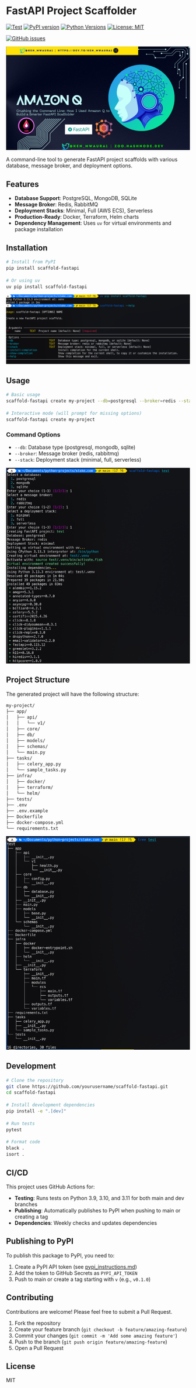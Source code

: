 # FastAPI Project Scaffolder

[![Test](https://github.com/KenMwaura1/scaffold-fastapi/actions/workflows/test.yml/badge.svg)](https://github.com/KenMwaura1/scaffold-fastapi/actions/workflows/test.yml)
[![PyPI version](https://badge.fury.io/py/scaffold-fastapi.svg)](https://badge.fury.io/py/scaffold-fastapi)
[![Python Versions](https://img.shields.io/pypi/pyversions/scaffold-fastapi.svg)](https://pypi.org/project/scaffold-fastapi/)
[![License: MIT](https://img.shields.io/badge/License-MIT-yellow.svg)](https://opensource.org/licenses/MIT)

[![GitHub issues](https://img.shields.io/github/issues/KenMwaura1/scaffold-fastapi.svg)](https://github.com/KenMwaura1/scaffold-fastapi/issues)

![Crushing the Command Line: How I Used Amazon Q to Build a Smarter FastAPI Scaffolder](media/Crushing%20the%20Command%20Line%3A%20How%20I%20Used%20Amazon%20Q%20to%20Build%20a%20Smarter%20FastAPI%20Scaffolder.png)

A command-line tool to generate FastAPI project scaffolds with various database, message broker, and deployment options.

## Features

- **Database Support**: PostgreSQL, MongoDB, SQLite
- **Message Broker**: Redis, RabbitMQ
- **Deployment Stacks**: Minimal, Full (AWS ECS), Serverless
- **Production-Ready**: Docker, Terraform, Helm charts
- **Dependency Management**: Uses `uv` for virtual environments and package installation

## Installation

```bash
# Install from PyPI
pip install scaffold-fastapi

# Or using uv
uv pip install scaffold-fastapi
```

![Crushing the Command Line: How I Used Amazon Q to Build a Smarter FastAPI Scaffolder](media/2025-05-10_16-49.png)

## Usage

```bash
# Basic usage
scaffold-fastapi create my-project --db=postgresql --broker=redis --stack=full

# Interactive mode (will prompt for missing options)
scaffold-fastapi create my-project
```

### Command Options

- `--db`: Database type (postgresql, mongodb, sqlite)
- `--broker`: Message broker (redis, rabbitmq)
- `--stack`: Deployment stack (minimal, full, serverless)

![Crushing the Command Line: How I Used Amazon Q to Build a Smarter FastAPI Scaffolder](media/2025-05-10_16-48.png)

## Project Structure

The generated project will have the following structure:

```
my-project/
├── app/
│   ├── api/
│   │   └── v1/
│   ├── core/
│   ├── db/
│   ├── models/
│   ├── schemas/
│   └── main.py
├── tasks/
│   ├── celery_app.py
│   └── sample_tasks.py
├── infra/
│   ├── docker/
│   ├── terraform/
│   └── helm/
├── tests/
├── .env
├── .env.example
├── Dockerfile
├── docker-compose.yml
└── requirements.txt
```
![Crushing the Command Line: How I Used Amazon Q to Build a Smarter FastAPI Scaffolder](media/2025-05-10_16-51.png)
## Development

```bash
# Clone the repository
git clone https://github.com/yourusername/scaffold-fastapi.git
cd scaffold-fastapi

# Install development dependencies
pip install -e ".[dev]"

# Run tests
pytest

# Format code
black .
isort .
```

## CI/CD

This project uses GitHub Actions for:

- **Testing**: Runs tests on Python 3.9, 3.10, and 3.11 for both main and dev branches
- **Publishing**: Automatically publishes to PyPI when pushing to main or creating a tag
- **Dependencies**: Weekly checks and updates dependencies

## Publishing to PyPI

To publish this package to PyPI, you need to:

1. Create a PyPI API token (see [pypi_instructions.md](pypi_instructions.md))
2. Add the token to GitHub Secrets as `PYPI_API_TOKEN`
3. Push to main or create a tag starting with `v` (e.g., `v0.1.0`)

## Contributing

Contributions are welcome! Please feel free to submit a Pull Request.

1. Fork the repository
2. Create your feature branch (`git checkout -b feature/amazing-feature`)
3. Commit your changes (`git commit -m 'Add some amazing feature'`)
4. Push to the branch (`git push origin feature/amazing-feature`)
5. Open a Pull Request

## License

MIT
